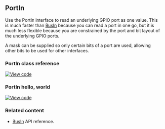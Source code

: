 ## PortIn

Use the PortIn interface to read an underlying GPIO port as one value. This is much faster than [BusIn](/docs/development/reference/busin.html) because you can read a port in one go, but it is much less flexible because you are constrained by the port and bit layout of the underlying GPIO ports.

A mask can be supplied so only certain bits of a port are used, allowing other bits to be used for other interfaces.

### PortIn class reference

[![View code](https://www.mbed.com/embed/?type=library)](http://os-doc-builder.test.mbed.com/docs/development/mbed-os-api-doxy/classmbed_1_1_port_in.html)

### PortIn hello, world

[![View code](https://www.mbed.com/embed/?url=https://os.mbed.com/users/mbed_official/code/PortIn_HelloWorld/)](https://os.mbed.com/users/mbed_official/code/PortIn_HelloWorld/file/92064442fd12/main.cpp)

### Related content

- [BusIn](/docs/development/reference/busin.html) API reference.
